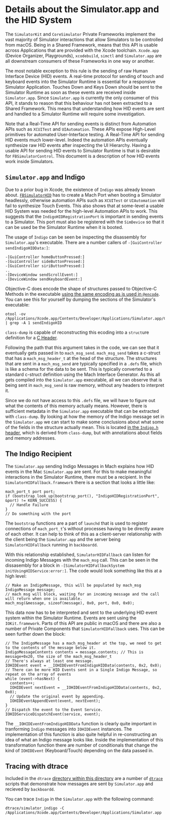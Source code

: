 # Details about the Simulator.app and the HID System

The `SimulatorKit` and `CoreSimulator` Private Frameworks implement the vast majority of Simulator interactions that allow Simulators to be controlled from macOS. Being in a Shared Framework, means that this API is usable across Applications that are provided with the Xcode toolchain. `Xcode.app` (Device Organizer, Playgrounds), `xcodebuild`, `simctl` and `Simulator.app` are all downstream consumers of these Frameworks in one way or another.

The most notable exception to this rule is the sending of raw Human Interface Device (HID) events. A real-time protocol for sending of touch and keyboard events into the Simulator Runtime is essential for a responsive Simulator Application. Touches Down and Keys Down should be sent to the Simulator Runtime as soon as these events are received inside `Simulator.app`. Since `Simulator.app` is currently the only consumer of this API, it stands to reason that this behaviour has not been extracted to a Shared Framework. This means that understanding how HID events are sent and handled to a Simulator Runtime will require some investigation.

Note that a Real-Time API for sending events is distinct from Automation APIs such as `XCUITest` and `UIAutomation`. These APIs expose High-Level primitives for automated User-Interface testing. A Real-Time API for sending HID events much lower-level. Indeed the automation APIs eventually synthesize raw HID events after inspecting the UI Hierarchy. Having a usable API for sending HID events to Simulator Runtime is that is desirable for `FBSimulatorControl`. This document is a description of how HID events work inside Simulators.

## `Simulator.app` and Indigo

Due to a prior bug in Xcode, the existence of `Indigo` was already known about. [`FBSimulatorHID`](../FBSimulatorControl/Management/FBSimulatorHID.m) has to create a Mach Port when booting a Simulator headlessly, otherwise automation APIs such as `XCUITest` or `UIAutomation` will fail to synthesize Touch Events. This also shows that at some-level a usable HID System was needed for the high-level Automation APIs to work. This suggests that the `IndigoHIDRegistrationPort` is important in sending events to a Simulator. This port must also be registered with the `SimDevice` so that it can be used be the Simulator Runtime when it is booted.

The usage of `Indigo` can be seen be inspecting the disassembly for `Simulator.app`'s executable. There are a number callers of `-[GuiController sendIndigoHIDData:]`:

```
-[GuiController homeButtonPressed:]
-[GuiController sideButtonPressed:]
-[GuiController siriButtonPressed:]
..
-[DeviceWindow sendScrollEvent:]
-[DeviceWindow sendKeyboardEvent:]
```

Objective-C does encode the shape of structures passed to Objective-C Methods in the executable [using the same encoding as is used in `@encode`](https://developer.apple.com/library/content/documentation/Cocoa/Conceptual/ObjCRuntimeGuide/Articles/ocrtTypeEncodings.html). You can see this for yourself by dumping the sections of the Simulator's executable:

```
otool -ov /Applications/Xcode.app/Contents/Developer/Applications/Simulator.app/Contents/MacOS/Simulator | grep -A 1 sendIndigoHID
```

`class-dump` is capable of reconstructing this ecoding into a `struct`ure definition for a [C Header](../PrivateHeaders/SimulatorApp/Indigio.h). 

Following the path that this argument takes in the code, we can see that it eventually gets passed in to `mach_msg_send`. `mach_msg_send` takes a c-struct that has a `mach_msg_header_t` at the head of the structure. The structures that are sent in a `mach_msg_send` are typically specified in a `.defs` file, which is like a schema for the data to be sent. This is typically converted to a standard c-struct definition using the Mach Interface Generator. As this all gets compiled into the `Simulator.app` executable, all we can observe that is being sent in `mach_msg_send` is raw memory, without any headers to interpret it.

Since we do not have access to this `.defs` file, we will have to figure out what the contents of this memory actually means. However, there is sufficient metadata in the `Simulator.app` executable that can be extracted with `class-dump`. By looking at how the memory of the Indigo message set in the `Simulator.app` we can start to make some conclusions about what some of the fields in the structure actually mean. This is located [in the `Indigo.h` header](../PrivateHeaders/SimulatorApp/Indigo.h), which is derived from `class-dump`, but with annotations about fields and memory addresses.

## The Indigo Recipient

The `Simulator.app` sending Indigo Messages in Mach explains how HID events in the Mac `Simulator.app` are sent. For this to make meaningful interactions in the Simulator Runtime, there must be a recipient. In the `SimulatorHIDFallback.framework` there is a section that looks a little like:

```
mach_port_t port port;
if (bootstrap_look_up(bootstrap_port(), "IndigoHIDRegistrationPort", &port) != KERN_SUCCESS) {
  // Handle Failure
}
// Do something with the port
```

The `bootstrap` functions are a part of `launchd` that is used to register connections of `mach_port_t`'s without processes having to be directly aware of each other. It can help to think of this as a client-server relationship with the client being the `Simulator.app` and the server  being `SimulatorHIDFallback` running in `backboardd`.

With this relationship established, `SimulatorHIDFallback` can listen for incoming Indigo Messages with the `mach_msg` call. This can be seen in the dissasembly for a block in `-[SimulatorHIDFallbackSystem initUsingHIDService:error:]`. The code would look something like this at a high level:

```
// Make an IndigoMessage, this will be populated by mach_msg
IndigoMessage message;
// mach_msg will block, waiting for an incoming message and the call will return when one is available.
mach_msg(&message, sizeof(message), 0x0, port, 0x0, 0x0);
```

This data now has to be interpreted and sent to the underlying HID event system within the Simulator Runtime. Events are sent using the `IOKit.framework`. Parts of this API are public in macOS and there are also a number of Private Components that `SimulatorHIDFallback` uses. This can be seen further down the block:

```
// The IndigoMessage has a mach_msg_header at the top, we need to get to the contents of the message below it.
IndigoMessageContents contents = message.contents; // This is message+0x20, the size of the mach_msg_header_t
// There's always at least one message.
IOHIDEvent event = __IOHIDEventFromIndigoHIDData(contents, 0x2, 0x0);
// There can be more HID Events sent in a Single Indigo Message, so repeat on the array of events
while (event->hasNext) {
  contents++;
  IOHIDEvent nextEvent = __IOHIDEventFromIndigoHIDData(contents, 0x2, 0x0);
  // Update the original event by appending.
  IOHIDEventAppendEvent(event, nextEvent);
}
// Dispatch the event to the Event Service.
IOHIDServiceDispatchEvent(service, event);
```

The `__IOHIDEventFromIndigoHIDData` function is clearly quite important in tranforming `Indigo` messages into `IOHIDEvent` instances. The implementation of this function is also quite helpful in re-constructing an idea of what an Indigo message looks like. Inside the implementation of this transformation function there are number of conditionals that change the kind of `IOHIDEvent` (Keyboard/Touch) depending on the data passed in.

## Tracing with dtrace

Included in the `dtrace` [directory within this directory](dtrace) are a number of [`dtrace`](x-man-page://dtrace) scripts that demonstrate how messages are sent by `Simulator.app` and recieved by `backboardd`.

You can trace `Indigo` in the `Simulator.app` with the following command:

`dtrace/simulator_indigo -C /Applications/Xcode.app/Contents/Developer/Applications/Simulator.app`


